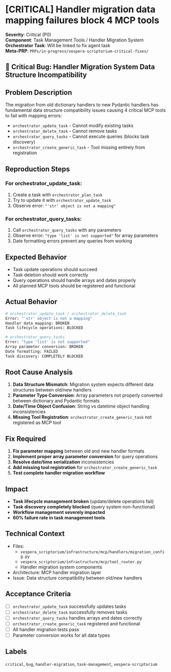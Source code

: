# [CRITICAL] Handler migration data mapping failures block 4 MCP tools

**Severity**: Critical (P0)  
**Component**: Task Management Tools / Handler Migration System  
**Orchestrator Task**: Will be linked to fix agent task  
**Meta-PRP**: `PRPs/in-progress/vespera-scriptorium-critical-fixes/`

## 🚨 Critical Bug: Handler Migration System Data Structure Incompatibility

## Problem Description

The migration from old dictionary handlers to new Pydantic handlers has fundamental data structure compatibility issues causing 4 critical MCP tools to fail with mapping errors:

- `orchestrator_update_task` - Cannot modify existing tasks
- `orchestrator_delete_task` - Cannot remove tasks
- `orchestrator_query_tasks` - Cannot execute queries (blocks task discovery)  
- `orchestrator_create_generic_task` - Tool missing entirely from registration

## Reproduction Steps

### For orchestrator_update_task:
1. Create a task with `orchestrator_plan_task`
2. Try to update it with `orchestrator_update_task`
3. Observe error: `"'str' object is not a mapping"`

### For orchestrator_query_tasks:
1. Call `orchestrator_query_tasks` with any parameters
2. Observe error: `"type 'list' is not supported"` for array parameters
3. Date formatting errors prevent any queries from working

## Expected Behavior

- Task update operations should succeed
- Task deletion should work correctly
- Query operations should handle arrays and dates properly
- All planned MCP tools should be registered and functional

## Actual Behavior

```python
# orchestrator_update_task / orchestrator_delete_task
Error: "'str' object is not a mapping"
Handler data mapping: BROKEN
Task lifecycle operations: BLOCKED

# orchestrator_query_tasks  
Error: "type 'list' is not supported"
Array parameter conversion: BROKEN
Date formatting: FAILED
Task discovery: COMPLETELY BLOCKED
```

## Root Cause Analysis

1. **Data Structure Mismatch**: Migration system expects different data structures between old/new handlers
2. **Parameter Type Conversion**: Array parameters not properly converted between dictionary and Pydantic formats
3. **Date/Time Object Confusion**: String vs datetime object handling inconsistencies
4. **Missing Tool Registration**: `orchestrator_create_generic_task` not registered as MCP tool

## Fix Required

1. **Fix parameter mapping** between old and new handler formats
2. **Implement proper array parameter conversion** for query operations
3. **Resolve date/time serialization** inconsistencies
4. **Add missing tool registration** for `orchestrator_create_generic_task`
5. **Test complete handler migration workflow**

## Impact

- **Task lifecycle management broken** (update/delete operations fail)
- **Task discovery completely blocked** (query system non-functional)
- **Workflow management severely impacted**
- **60% failure rate in task management tools**

## Technical Context

- Files: 
  - `vespera_scriptorium/infrastructure/mcp/handlers/migration_config.py`
  - `vespera_scriptorium/infrastructure/mcp/tool_router.py`
  - Handler migration system components
- Architecture: MCP handler migration layer
- Issue: Data structure compatibility between old/new handlers

## Acceptance Criteria

- [ ] `orchestrator_update_task` successfully updates tasks
- [ ] `orchestrator_delete_task` successfully removes tasks  
- [ ] `orchestrator_query_tasks` handles arrays and dates correctly
- [ ] `orchestrator_create_generic_task` registered and functional
- [ ] All handler migration tests pass
- [ ] Parameter conversion works for all data types

## Labels

`critical`, `bug`, `handler-migration`, `task-management`, `vespera-scriptorium`